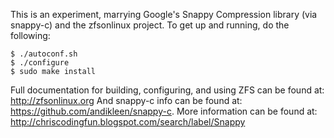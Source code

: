 This is an experiment, marrying Google's Snappy Compression library (via snappy-c) and the zfsonlinux project.
To get up and running, do the following:

    $ ./autoconf.sh
    $ ./configure
    $ sudo make install
    

Full documentation for building, configuring, and using ZFS can be
found at: <http://zfsonlinux.org> 
And snappy-c info can be found at: <https://github.com/andikleen/snappy-c>. More information can be found at: <http://chriscodingfun.blogspot.com/search/label/Snappy> 
